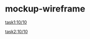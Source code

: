# mockup-wireframe
[task1:10/10](https://miro.com/app/board/uXjVPPW9fl0=/?share_link_id=713583413275)

[task2:10/10](https://miro.com/app/board/uXjVPPcOg-w=/?share_link_id=962189150555)
